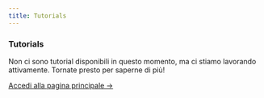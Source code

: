 ```yaml
---
title: Tutorials
---
```


<div class="card">
  <h3>Tutorials</h3>
  <p>Non ci sono tutorial disponibili in questo momento, ma ci stiamo lavorando attivamente. Tornate presto per saperne di più!</p>
  <a href="../" class="card-link">Accedi alla pagina principale &rarr;</a>
</div>
